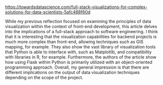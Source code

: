 https://towardsdatascience.com/full-stack-visualizations-for-complex-solutions-for-data-scientists-5afc488f60d

While my previous reflection focused on examining the principles of data visualization within the context of front-end development, this article delves into the
implications of a full-stack approach to software engineering. I think that it is interesting that the visualization capabilities for backend projects is much more
complex than front-end, allowing techniques such as GIS mapping, for example. They also show the vast library of visualization tools that Python is able to interface
with, such as Matplotlib, and compatibility with libraries in R, for example. Furthermore, the authors of the article show how using Flask within Python is primarily 
utilized with an object-oriented programming approach. Overall, my general impression is that there are different implications on the output of data visualization 
techniques depending on the scope of the project.
